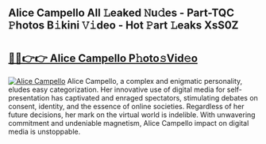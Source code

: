 ## Alice Campello All 𝙻eaked 𝙽u𝚍es - Part-TQC 𝙿hotos B𝚒kini 𝚅𝚒deo - Hot 𝙿art 𝙻eaks XsS0Z

# <h2><a href="http://ld6s4a.urlbe.top/?page=Alice+Campello">🔗🔗👉👉 Alice Campello P𝚑oto𝚜Vid𝚎o</a></h2>

[![Alice Campello](https://i.imgur.com/eBuTRDB.gif)](http://ld6s4a.urlbe.top/?page=Alice+Campello)
Alice Campello, a complex and enigmatic personality, eludes easy categorization. Her innovative use of digital media for self-presentation has captivated and enraged spectators, stimulating debates on consent, identity, and the essence of online societies. Regardless of her future decisions, her mark on the virtual world is indelible. With unwavering commitment and undeniable magnetism, Alice Campello impact on digital media is unstoppable.
